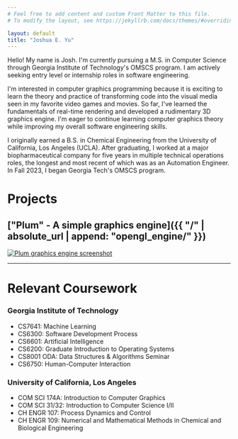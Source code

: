 ```yaml
---
# Feel free to add content and custom Front Matter to this file.
# To modify the layout, see https://jekyllrb.com/docs/themes/#overriding-theme-defaults

layout: default
title: "Joshua E. Yu"
---
```


Hello! My name is Josh. I'm currently pursuing a M.S. in Computer Science through Georgia Institute of Technology's OMSCS program. I am actively seeking entry level or internship roles in software engineering.

I'm interested in computer graphics programming because it is exciting to learn the theory and practice of transforming code into the visual media seen in my favorite video games and movies. So far, I've learned the fundamentals of real-time rendering and developed a rudimentary 3D graphics engine. I'm eager to continue learning computer graphics theory while improving my overall software engineering skills. 

I originally earned a B.S. in Chemical Engineering from the University of California, Los Angeles (UCLA). After graduating, I worked at a major biopharmaceutical company for five years in multiple technical operations roles, the longest and most recent of which was as an Automation Engineer. In Fall 2023, I began Georgia Tech's OMSCS program.


# Projects

## ["Plum" - A simple graphics engine]({{ "/" | absolute_url | append: "opengl_engine/" }})
[![Plum graphics engine screenshot](/graphics/screenshot0.png "Plum graphics engine screenshot")](/graphics/screenshot0.png)

<!-- ## [Spider-Man Minigame in WebGL]({{ "/" | absolute_url | append: "webgl_spiderman/"}})

(INSERT IMAGE)

My team's final project in COM SCI 174A: Intro to Computer Graphics at UCLA. -->

---

# Relevant Coursework

### Georgia Institute of Technology
* CS7641: Machine Learning
* CS6300: Software Development Process
* CS6601: Artificial Intelligence
* CS6200: Graduate Introduction to Operating Systems
* CS8001 ODA: Data Structures & Algorithms Seminar
* CS6750: Human-Computer Interaction

### University of California, Los Angeles
* COM SCI 174A: Introduction to Computer Graphics
* COM SCI 31/32: Introduction to Computer Science I/II
* CH ENGR 107: Process Dynamics and Control
* CH ENGR 109: Numerical and Mathematical Methods in Chemical and Biological Engineering
